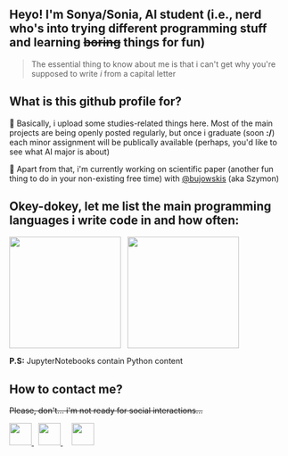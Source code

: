 ## Heyo! I'm Sonya/Sonia, AI student (i.e., nerd who's into trying different programming stuff and learning ~~boring~~ things for fun)

> The essential thing to know about me is that i can't get why you're supposed to write _i_ from a capital letter

## What is this github profile for?

:turtle: Basically, i upload some studies-related things here. Most of the main projects are being openly posted regularly, but once i graduate (soon  **:/**) each minor assignment will be publically available (perhaps, you'd like to see what AI major is about)

:turtle: Apart from that, i'm currently working on scientific paper (another fun thing to do in your non-existing free time) with [@bujowskis](https://github.com/bujowskis) (aka Szymon)

## Okey-dokey, let me list the main programming languages i write code in and how often:

<div style="display: flex; flex-direction: row;">
    <img src="https://github-readme-stats.vercel.app/api/top-langs/?username=allsuitablenamesarealreadytaken&hide=css,html&theme=tokyonight&count-private=true&layout=compact" height="200"/>
    &nbsp&nbsp&nbsp
    <img src="https://github-readme-streak-stats.herokuapp.com/?user=allsuitablenamesarealreadytaken&mode=weekly&theme=black-ice" height="200"/>
</div>

**P.S:** JupyterNotebooks contain Python content

## How to contact me?

~~Please, don't... i'm not ready for social interactions...~~

<a href="https://www.linkedin.com/in/sofya-aksenyuk-36a20b254/">
    <img height="40" width="40" src="https://cdn2.iconfinder.com/data/icons/social-icon-3/512/social_style_3_in-306.png"/>
</a>
&nbsp
<a href="https://discordapp.com/users/sonya#0690">
    <img height="40" width="40" src="https://cdn2.iconfinder.com/data/icons/gaming-platforms-squircle/250/discord_squircle-512.png"/>
</a>
&nbsp
&nbsp
<a href="mailto:sofya.axenyuk.02@gmail.com">
    <img height="40" width="40" src="https://cdn2.iconfinder.com/data/icons/social-media-2304/64/06-gmail-512.png"/>
</a>



